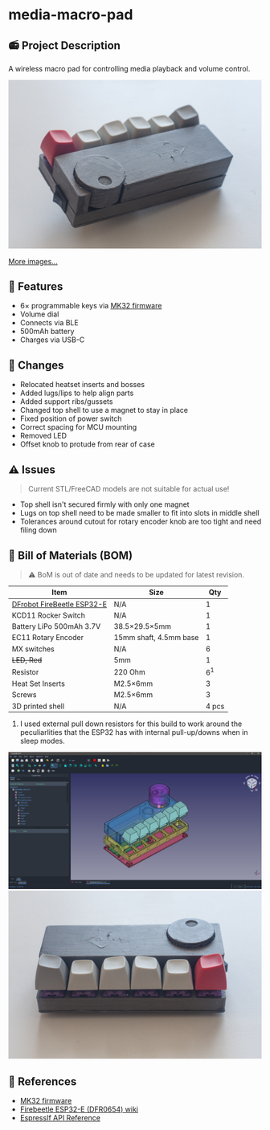 # media-macro-pad

## 📻 Project Description

A wireless macro pad for controlling media playback and volume control.

![Photo of the macro pad](images/photos/20220724-IMG_1468.jpg)

[More images...](images/gallery.md)

## 🧰 Features

- 6× programmable keys via [MK32 firmware](https://github.com/Galzai/MK32)
- Volume dial
- Connects via BLE
- 500mAh battery
- Charges via USB-C

## 📐 Changes

 - Relocated heatset inserts and bosses
 - Added lugs/lips to help align parts
 - Added support ribs/gussets
 - Changed top shell to use a magnet to stay in place
 - Fixed position of power switch
 - Correct spacing for MCU mounting
 - Removed LED
 - Offset knob to protude from rear of case
## ⚠️ Issues

> Current STL/FreeCAD models are not suitable for actual use!

- Top shell isn't secured firmly with only one magnet
- Lugs on top shell need to be made smaller to fit into slots in middle shell
- Tolerances around cutout for rotary encoder knob are too tight and need filing down

## 🛒 Bill of Materials (BOM)

> ⚠️ BoM is out of date and needs to be updated for latest revision.


| Item | Size | Qty | 
| ---- | ---- | --- |
| [DFrobot FireBeetle ESP32-E](https://www.dfrobot.com/product-2231.html) | N/A | 1 |
| KCD11 Rocker Switch | N/A | 1 | 
| Battery LiPo 500mAh 3.7V | 38.5×29.5×5mm | 1 |
| EC11 Rotary Encoder | 15mm shaft, 4.5mm base | 1 |
| MX switches | N/A | 6 |
| ~~LED, Red~~ |5mm | 1 |
| Resistor | 220 Ohm | 6<sup>1</sup> |
| Heat Set Inserts | M2.5×6mm | 3 |
| Screws | M2.5×6mm | 3 |
| 3D printed shell | N/A | 4 pcs |

1. I used external pull down resistors for this build to work around the peculiarlities that the ESP32 has with internal pull-up/downs when in sleep modes. 

![Render of the macro pad](images/renders/Render-Exploded-Iso%20rev%203.png)
![Photo of the macro pad](images/photos/20220724-IMG_1463.jpg)
## 🔗 References

- [MK32 firmware](https://github.com/Galzai/MK32)
- [Firebeetle ESP32-E (DFR0654) wiki](https://wiki.dfrobot.com/FireBeetle_Board_ESP32_E_SKU_DFR0654)
- [EspressIf API Reference](https://docs.espressif.com/projects/esp-idf/en/latest/esp32/api-reference/index.html)